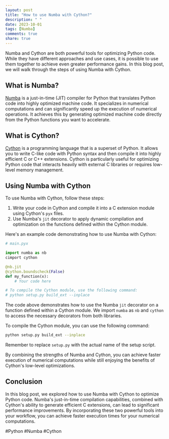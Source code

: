 ```yaml
---
layout: post
title: "How to use Numba with Cython?"
description: " "
date: 2023-10-01
tags: [Numba]
comments: true
share: true
---
```


Numba and Cython are both powerful tools for optimizing Python code. While they have different approaches and use cases, it is possible to use them together to achieve even greater performance gains. In this blog post, we will walk through the steps of using Numba with Cython.

## What is Numba?

[Numba](https://numba.pydata.org/) is a just-in-time (JIT) compiler for Python that translates Python code into highly optimized machine code. It specializes in numerical computations and can significantly speed up the execution of numerical operations. It achieves this by generating optimized machine code directly from the Python functions you want to accelerate.

## What is Cython?

[Cython](https://cython.org/) is a programming language that is a superset of Python. It allows you to write C-like code with Python syntax and then compile it into highly efficient C or C++ extensions. Cython is particularly useful for optimizing Python code that interacts heavily with external C libraries or requires low-level memory management.

## Using Numba with Cython

To use Numba with Cython, follow these steps:

1. Write your code in Cython and compile it into a C extension module using Cython's `pyx` files.
2. Use Numba's `jit` decorator to apply dynamic compilation and optimization on the functions defined within the Cython module.

Here's an example code demonstrating how to use Numba with Cython:

```python
# main.pyx

import numba as nb
cimport cython

@nb.jit
@cython.boundscheck(False)
def my_function(x):
    # Your code here

# To compile the Cython module, use the following command:
# python setup.py build_ext --inplace
```

The code above demonstrates how to use the Numba `jit` decorator on a function defined within a Cython module. We import `numba` as `nb` and `cython` to access the necessary decorators from both libraries.

To compile the Cython module, you can use the following command:

```bash
python setup.py build_ext --inplace
```

Remember to replace `setup.py` with the actual name of the setup script.

By combining the strengths of Numba and Cython, you can achieve faster execution of numerical computations while still enjoying the benefits of Cython's low-level optimizations.

## Conclusion

In this blog post, we explored how to use Numba with Cython to optimize Python code. Numba's just-in-time compilation capabilities, combined with Cython's ability to generate efficient C extensions, can lead to significant performance improvements. By incorporating these two powerful tools into your workflow, you can achieve faster execution times for your numerical computations.

#Python #Numba #Cython